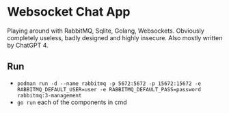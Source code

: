# Websocket Chat App
Playing around with RabbitMQ, Sqlite, Golang, Websockets. Obviously completely useless, badly designed and highly insecure. Also mostly written by ChatGPT 4.
## Run
* `podman run -d --name rabbitmq -p 5672:5672 -p 15672:15672 -e RABBITMQ_DEFAULT_USER=user -e RABBITMQ_DEFAULT_PASS=password rabbitmq:3-management`
* `go run` each of the components in cmd
